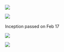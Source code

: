 
![](https://i.imgur.com/NKUmw2h.jpg)




![](https://i.imgur.com/IYQ9WYt.jpg)
&nbsp;



Inception passed on Feb 17

![](https://i.imgur.com/w2XPjaZ.png)


![](https://i.imgur.com/Op6BF0O.png)
